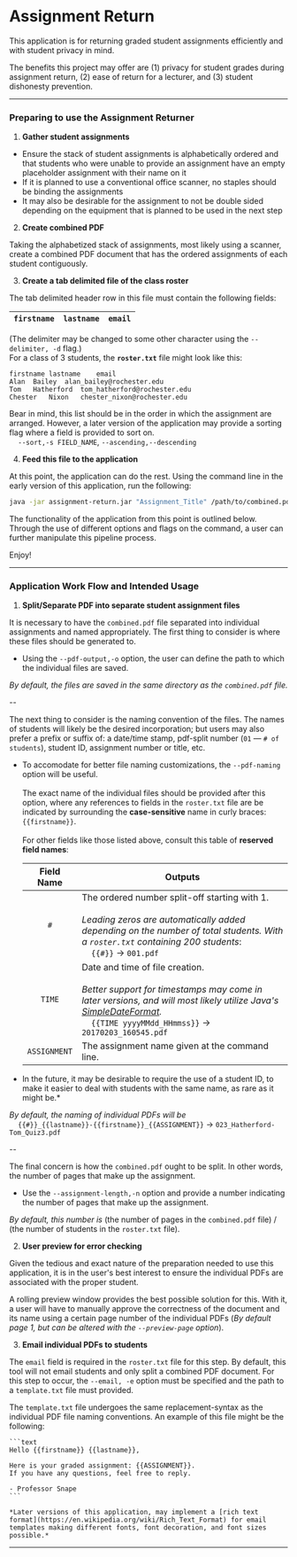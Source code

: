# Assignment Return

This application is for returning graded student assignments efficiently and with student privacy in mind.

The benefits this project may offer are (1) privacy for student grades during assignment return, (2) ease of return for a lecturer, and (3) student dishonesty prevention.

---

### Preparing to use the Assignment Returner

1. **Gather student assignments**
  * Ensure the stack of student assignments is alphabetically ordered and that students who were unable to provide an assignment have an empty placeholder assignment with their name on it
  * If it is planned to use a conventional
  office scanner, no staples should be binding the assignments
  * It may also be desirable for the assignment to not be double sided depending on the equipment that is planned to be used in the next step

2. **Create combined PDF**

  Taking the alphabetized stack of assignments, most likely using a scanner, create a combined PDF document that has the ordered assignments of each student contiguously.
  
3. **Create a tab delimited file of the class roster**

  The tab delimited header row in this file must contain the following fields:
  
  | `firstname` | `lastname` | `email` |
  | ----------- | ---------- | ------- |
  
  (The delimiter may be changed to some other character using the `--delimiter, -d` flag.)<br/>
  For a class of 3 students, the **`roster.txt`** file might look like this:
  
  ```tsv
  firstname	lastname	email
  Alan	Bailey	alan_bailey@rochester.edu
  Tom	Hatherford	tom_hatherford@rochester.edu
  Chester	Nixon	chester_nixon@rochester.edu
  ```
  
  Bear in mind, this list should be in the order in which the assignment are arranged. However, a later version of the application may provide a sorting flag where a field is provided to sort on.<br/>
  &nbsp;&nbsp;&nbsp;&nbsp;`--sort,-s FIELD_NAME`, `--ascending,--descending`
  
4. **Feed this file to the application**

  At this point, the application can do the rest. Using the command line in the early version of this application, run the following:
  ```bash
  java -jar assignment-return.jar "Assignment_Title" /path/to/combined.pdf  /path/to/roster.txt
  ```
  The functionality of the application from this point is outlined below. Through the use of different options and flags on the command, a user can further manipulate this pipeline process.
  
  Enjoy!
  
--- 

### Application Work Flow and Intended Usage

1. **Split/Separate PDF into separate student assignment files**

  It is necessary to have the `combined.pdf` file separated into individual assignments and named appropriately. The first thing to consider is where these files should be generated to.
  
  * Using the `--pdf-output,-o` option, the user can define the path to which the individual files are saved.
  
  *By default, the files are saved in the same directory as the `combined.pdf` file.*

  --

  The next thing to consider is the naming convention of the files. The names of students will likely be the desired incorporation; but users may also prefer a prefix or suffix of: a date/time stamp, pdf-split number (`01` &mdash; `# of students`), student ID, assignment number or title, etc.

  * To accomodate for better file naming customizations, the `--pdf-naming` option will be useful.<br/><br/>
  The exact name of the individual files should be provided after this option, where any references to fields in the `roster.txt` file are be indicated by surrounding the **case-sensitive** name in curly braces: `{{firstname}}`.<br/><br/>
  For other fields like those listed above, consult this table of **reserved field names**:

    | Field Name | Outputs | 
    | :--------: | ------- |
    | `#`        | The ordered number split-off starting with 1.<br/><br/>*Leading zeros are automatically added depending on the number of total students. With a `roster.txt` containing 200 students*:<br/>&nbsp;&nbsp;&nbsp;&nbsp;`{{#}}` &rarr; `001.pdf` |
    | `TIME`     | Date and time of file creation.<br/><br/>*Better support for timestamps may come in later versions, and will most likely utilize Java's [SimpleDateFormat](https://docs.oracle.com/javase/8/docs/api/java/text/SimpleDateFormat.html).*<br/>&nbsp;&nbsp;&nbsp;&nbsp;`{{TIME yyyyMMdd_HHmmss}}` &rarr; `20170203_160545.pdf` |
    | `ASSIGNMENT` | The assignment name given at the command line. |
  * In the future, it may be desirable to require the use of a student ID, to make it easier to deal with students with the same name, as rare as it might be.*

  *By default, the naming of individual PDFs will be*<br/>&nbsp;&nbsp;&nbsp;&nbsp;`{{#}}_{{lastname}}-{{firstname}}_{{ASSIGNMENT}}` &rarr; `023_Hatherford-Tom_Quiz3.pdf`

  --

  The final concern is how the `combined.pdf` ought to be split. In other words, the number of pages that make up the assignment.
  
  * Use the `--assignment-length,-n` option and provide a number indicating the number of pages that make up the assignment.
  
  *By default, this number is* (the number of pages in the `combined.pdf` file) / (the number of students in the `roster.txt` file).

2. **User preview for error checking**

  Given the tedious and exact nature of the preparation needed to use this application, it is in the user's best interest to ensure the individual PDFs are associated with the proper student.
  
  A rolling preview window provides the best possible solution for this. With it, a user will have to manually approve the correctness of the document and its name using a certain page number of the individual PDFs (*By default page 1, but can be altered with the `--preview-page` option*).

3. **Email individual PDFs to students**

  The `email` field is required in the `roster.txt` file for this step. By default, this tool will not email students and only split a combined PDF document. For this step to occur, the `--email, -e` option must be specified and the path to a `template.txt` file must provided.
  
  The `template.txt` file undergoes the same replacement-syntax as the individual PDF file naming conventions. An example of this file might be the following:
  
    ```text
    Hello {{firstname}} {{lastname}},
    
    Here is your graded assignment: {{ASSIGNMENT}}.
    If you have any questions, feel free to reply.
    
    - Professor Snape
    ```

    *Later versions of this application, may implement a [rich text format](https://en.wikipedia.org/wiki/Rich_Text_Format) for email templates making different fonts, font decoration, and font sizes possible.*

---
